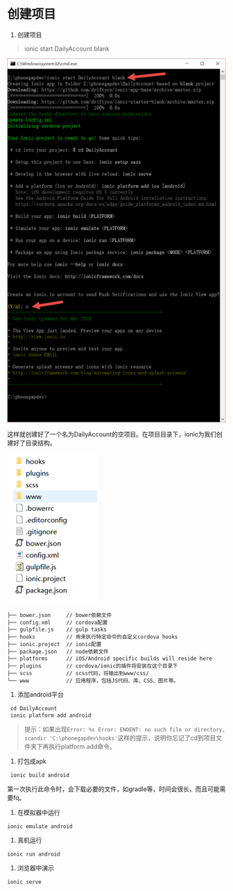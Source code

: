 # 创建项目 

1. 创建项目
 > ionic start DailyAccount blank

 ![](./img/createproject.png)

 这样就创建好了一个名为DailyAccount的空项目。在项目目录下，ionic为我们创建好了目录结构。

 ![](./img/createproject2.png)

```
├── bower.json     // bower依赖文件  
├── config.xml     // cordova配置  
├── gulpfile.js    // gulp tasks   
├── hooks          // 用来执行特定命令的自定义cordova hooks  
├── ionic.project  // ionic配置  
├── package.json   // node依赖文件  
├── platforms      // iOS/Android specific builds will reside here   
├── plugins        // cordova/ionic的插件将安装在这个目录下  
├── scss           // scss代码，将输出到www/css/  
└── www            // 应用程序，包括JS代码、库、CSS、图片等。
```

1. 添加android平台

```
 cd DailyAccount
 ionic platform add android
```

 > 提示：如果出现`Error: %s Error: ENOENT: no such file or directory, scandir 'C:\phonegapdev\hooks'`这样的提示，说明你忘记了cd到项目文件夹下再执行platform add命令。

1. 打包成apk

```
 ionic build android
```
 第一次执行此命令时，会下载必要的文件，如gradle等，时间会很长，而且可能需要fq。

1. 在模拟器中运行

 ```
 ionic emulate android
 ```

1. 真机运行

 ```
 ionic run android
 ```

1. 浏览器中演示

 ```
 ionic serve
 ```